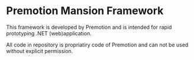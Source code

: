 # Premotion Mansion Framework

This framework is developed by Premotion and is intended for rapid prototyping .NET (web)application.

All code in repository is propriatiry code of Premotion and can not be used without explicit permission.